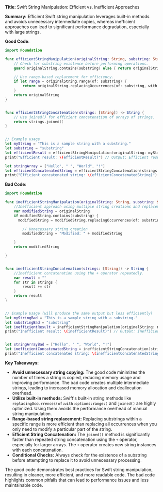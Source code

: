 **Title:** Swift String Manipulation: Efficient vs. Inefficient Approaches

**Summary:**  Efficient Swift string manipulation leverages built-in methods and avoids unnecessary intermediate copies, whereas inefficient approaches can lead to significant performance degradation, especially with large strings.

**Good Code:**

```swift
import Foundation

func efficientStringManipulation(originalString: String, substring: String) -> String {
    // Check for substring existence before performing operations.
    guard originalString.contains(substring) else { return originalString }

    // Use range-based replacement for efficiency.
    if let range = originalString.range(of: substring) {
        return originalString.replacingOccurrences(of: substring, with: "replacement", options: [], range: range)
    }
    return originalString
}


func efficientStringConcatenation(strings: [String]) -> String {
    // Use joined() for efficient concatenation of arrays of strings.
    return strings.joined()
}


// Example usage
let myString = "This is a sample string with a substring."
let substring = "substring"
let efficientResult = efficientStringManipulation(originalString: myString, substring: substring)
print("Efficient result: \(efficientResult)") // Output: Efficient result: This is a sample string with a replacement.

let stringArray = ["Hello", " ", "World", "!"]
let efficientConcatenatedString = efficientStringConcatenation(strings: stringArray)
print("Efficient concatenated string: \(efficientConcatenatedString)") // Output: Efficient concatenated string: Hello World!


```

**Bad Code:**

```swift
import Foundation

func inefficientStringManipulation(originalString: String, substring: String) -> String {
    //Inefficient approach using multiple string creations and replacements.
    var modifiedString = originalString
    if modifiedString.contains(substring) {
      modifiedString = modifiedString.replacingOccurrences(of: substring, with: "replacement") // Replaces all occurrences, not just the first.

        // Unnecessary string creation
        modifiedString = "Modified: " + modifiedString

    }
    return modifiedString

}


func inefficientStringConcatenation(strings: [String]) -> String {
    //Inefficient concatenation using the + operator repeatedly.
    var result = ""
    for str in strings {
        result += str
    }
    return result
}


// Example Usage (will produce the same output but less efficiently)
let myStringBad = "This is a sample string with a substring."
let substringBad = "substring"
let inefficientResult = inefficientStringManipulation(originalString: myStringBad, substring: substringBad)
print("Inefficient result: \(inefficientResult)") // Output: Inefficient result: Modified: This is a sample string with a replacement.


let stringArrayBad = ["Hello", " ", "World", "!"]
let inefficientConcatenatedString = inefficientStringConcatenation(strings: stringArrayBad)
print("Inefficient concatenated string: \(inefficientConcatenatedString)") // Output: Inefficient concatenated string: Hello World!
```

**Key Takeaways:**

* **Avoid unnecessary string copying:** The good code minimizes the number of times a string is copied, reducing memory usage and improving performance.  The bad code creates multiple intermediate strings, leading to increased memory allocation and deallocation overhead.
* **Utilize built-in methods:** Swift's built-in string methods like `replacingOccurrences(of:with:options:range:)` and `joined()` are highly optimized.  Using them avoids the performance overhead of manual string manipulation.
* **Range-based string replacement:** Replacing substrings within a specific range is more efficient than replacing all occurrences when you only need to modify a particular part of the string.
* **Efficient String Concatenation:** The `joined()` method is significantly faster than repeated string concatenation using the `+` operator, especially for larger arrays.  The `+` operator creates new string instances with each concatenation.
* **Conditional Checks:**  Always check for the existence of a substring before attempting to replace it to avoid unnecessary processing.


The good code demonstrates best practices for Swift string manipulation, resulting in cleaner, more efficient, and more readable code.  The bad code highlights common pitfalls that can lead to performance issues and less maintainable code.

